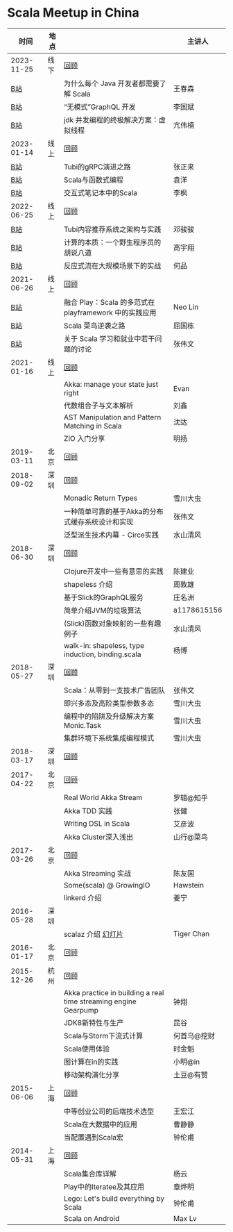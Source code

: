 # Scala Meetup in China

|   时间      | 地点 |                                       | 主讲人 |
|------------|------|---------------------------------------|--------|
| 2023-11-25 | 线下 | [回顾](2023-01-14)                     |        |
| [B站](https://www.bilibili.com/video/BV1AC4y1N7MU/) | | 为什么每个 Java 开发者都需要了解 Scala | 王春森 |
| [B站](https://www.bilibili.com/video/BV1vc411z7eR/) | | “无模式”GraphQL 开发 | 李国斌 |
| [B站](https://www.bilibili.com/video/BV1Ae411Z7vN/) | | jdk 并发编程的终极解决方案：虚拟线程 | 亢伟楠 |
| 2023-01-14 | 线上 | [回顾](2023-01-14)                     |        |
| [B站](https://www.bilibili.com/video/BV1h14y1M7uD/) | | Tubi的gRPC演进之路 | 张正来 |
| [B站](https://www.bilibili.com/video/BV1Ls4y1t7uF/) | | Scala与函数式编程 | 袁洋 |
| [B站](https://www.bilibili.com/video/BV1od4y1L7K3/) | | 交互式笔记本中的Scala | 李枫 |
| 2022-06-25 | 线上 | [回顾](2022-06-25)                     |        |
| [B站](https://www.bilibili.com/video/BV1bf4y1f7sU)    |      | Tubi内容推荐系统之架构与实践            | 邓骏骏 |
| [B站](https://www.bilibili.com/video/BV1XS4y1H7PT)       |      | 计算的本质：一个野生程序员的胡说八道     | 高宇翔 |
| [B站](https://www.bilibili.com/video/BV16Z4y1i7ew)       |      | 反应式流在大规模场景下的实战             | 何品  |
| 2021-06-26 | 线上 | [回顾](2021-06-26)                     |       |
| [B站](https://www.bilibili.com/video/BV1L5411T73y)           |      | 融合 Play：Scala 的多范式在 playframework 中的实践应用 | Neo Lin |
| [B站](https://www.bilibili.com/video/BV1p5411T7q8)           |      | Scala 菜鸟逆袭之路                     | 屈国栋 |
| [B站](https://www.bilibili.com/video/BV1XV411s79g)           |      | 关于 Scala 学习和就业中若干问题的讨论    | 张伟文 |
| 2021-01-16 | 线上 | [回顾](2021-01-16)                     |       |
|            |      | Akka: manage your state just right    | Evan  |
|            |      | 代数组合子与文本解析                    | 刘鑫  |
| | | AST Manipulation and Pattern Matching in Scala | 沈达 |
|            |      | ZIO 入门分享                           | 明扬  |
| 2019-03-11 | 北京 | [回顾](2019-03-11)                     |       |
| 2018-09-02 | 深圳 | [回顾](https://github.com/sz-scala-meetup/scala-meetup-180902) | |
|            |      | Monadic Return Types                  | 雪川大虫 |
|            |      | 一种简单可靠的基于Akka的分布式缓存系统设计和实现 | 张伟文 |
|            |      | 泛型派生技术内幕 - Circe实践            | 水山清风 |
| 2018-06-30 | 深圳 | [回顾](https://github.com/sz-scala-meetup/scala-meetup-180630) | |
|            |      | Clojure开发中一些有意思的实践           | 陈建业 |
|            |      | shapeless 介绍                         | 周敦雄  |
|            |      | 基于Slick的GraphQL服务                 | 庄名洲 |
|            |      | 简单介绍JVM的垃圾算法                   | a1178615156 | 
|            |      | (Slick)函数对象映射的一些有趣例子        | 水山清风 |
|            |      | walk-in: shapeless, type induction, binding.scala | 杨博 |
| 2018-05-27 | 深圳 | [回顾](https://github.com/sz-scala-meetup/scala-meetup-180527) | |
|            |      | Scala：从零到一支技术广告团队           | 张伟文 |
|            |      | 即兴多态及高阶类型参数多态              | 雪川大虫 |
|            |      | 编程中的陷阱及升级解决方案 Monic.Task   | 雪川大虫 |
|            |      | 集群环境下系统集成编程模式              | 雪川大虫 |
| 2018-03-17 | 深圳 | [回顾](2018-03-17)                     |       |
| 2017-04-22 | 北京 | [回顾](2017-04-22)                     |       |
|            |      | Real World Akka Stream               | 罗辑@知乎 |
|            |      | Akka TDD 实践                         | 张健   |
|            |      | Writing DSL in Scala                 | 艾彦波 |
|            |      | Akka Cluster深入浅出                  | 山行@菜鸟 |
| 2017-03-26 | 北京 | [回顾](2017-03-26)                     |       |
|            |      | Akka Streaming 实战                    | 陈友国 |
|            |      | Some(scala) @ GrowingIO               | Hawstein | 
|            |      | linkerd 介绍                           | 姜宁  |
| 2016-05-28 | 深圳 |                                        |       |
|            |      | scalaz 介绍 [幻灯片](https://github.com/sz-scala-meetup/scala-meetup-160528/blob/master/scalaz-introduction-shenzhen.pdf) | Tiger Chan|     
| 2016-01-17 | 北京 | [回顾](2016-01-17)                     |       |
| 2015-12-26 | 杭州 | [回顾](2015-12-26)                     |       |
| | | Akka practice in building a real time streaming engine Gearpump | 钟翔 |
|            |      | JDK8新特性与生产                        | 昆谷  |
|            |      | Scala与Storm下流式计算                  | 何首乌@挖财 |
|            |      | Scala使用体验                          | 时金魁    |
|            |      | 图计算在in的实践                        | 小明@in  |
|            |      | 移动架构演化分享                        | 土豆@有赞 |
| 2015-06-06 | 上海 | [回顾](2015-06-06)                     |       |
|            |      | 中等创业公司的后端技术选型               | 王宏江 |
|            |      | Scala在大数据中的应用                   | 曹静静 |
|            |      | 当配置遇到Scala宏                      | 钟伦甫 |
| 2014-05-31 | 上海 | [回顾](2014-05-31)                     |       |
|            |      | Scala集合库详解                        | 杨云   |
|            |      | Play中的Iteratee及其应用               | 章烨明 |
|            |      | Lego: Let's build everything by Scala | 钟伦甫 |
|            |      | Scala on Android                      | Max Lv |
